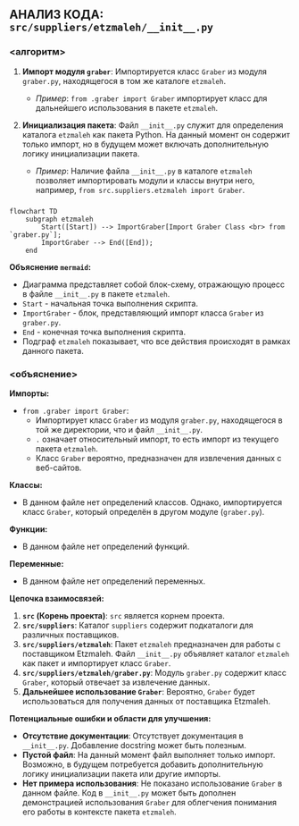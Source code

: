## АНАЛИЗ КОДА: `src/suppliers/etzmaleh/__init__.py`

### <алгоритм>

1.  **Импорт модуля `graber`**: Импортируется класс `Graber` из модуля `graber.py`, находящегося в том же каталоге `etzmaleh`.
    *   _Пример_: `from .graber import Graber` импортирует класс для дальнейшего использования в пакете `etzmaleh`.

2.  **Инициализация пакета**: Файл `__init__.py` служит для определения каталога `etzmaleh` как пакета Python. На данный момент он содержит только импорт, но в будущем может включать дополнительную логику инициализации пакета.
    *   _Пример_: Наличие файла `__init__.py` в каталоге `etzmaleh` позволяет импортировать модули и классы внутри него, например, `from src.suppliers.etzmaleh import Graber`.

### <mermaid>

```mermaid
flowchart TD
    subgraph etzmaleh
        Start([Start]) --> ImportGraber[Import Graber Class <br> from `graber.py`];
        ImportGraber --> End([End]);
    end
```

**Объяснение `mermaid`:**
-  Диаграмма представляет собой блок-схему, отражающую процесс в файле `__init__.py` в пакете `etzmaleh`.
-  `Start` - начальная точка выполнения скрипта.
-  `ImportGraber` -  блок, представляющий импорт класса `Graber` из `graber.py`.
-  `End` - конечная точка выполнения скрипта.
- Подграф `etzmaleh` показывает, что все действия происходят в рамках данного пакета.

### <объяснение>

**Импорты:**

-   `from .graber import Graber`:
    -   Импортирует класс `Graber` из модуля `graber.py`, находящегося в той же директории, что и файл `__init__.py`.
    -   `.` означает относительный импорт, то есть импорт из текущего пакета `etzmaleh`.
    -   Класс `Graber` вероятно, предназначен для извлечения данных с веб-сайтов.

**Классы:**
-   В данном файле нет определений классов. Однако, импортируется класс `Graber`, который определён в другом модуле (`graber.py`).

**Функции:**
-   В данном файле нет определений функций.

**Переменные:**
-   В данном файле нет определений переменных.

**Цепочка взаимосвязей:**

1.  **`src` (Корень проекта)**: `src` является корнем проекта.
2.  **`src/suppliers`**: Каталог `suppliers` содержит подкаталоги для различных поставщиков.
3.  **`src/suppliers/etzmaleh`**: Пакет `etzmaleh` предназначен для работы с поставщиком Etzmaleh. Файл `__init__.py` объявляет каталог `etzmaleh` как пакет и импортирует класс `Graber`.
4.  **`src/suppliers/etzmaleh/graber.py`**: Модуль `graber.py` содержит класс `Graber`, который отвечает за извлечение данных.
5.  **Дальнейшее использование `Graber`**: Вероятно, `Graber` будет использоваться для получения данных от поставщика Etzmaleh.

**Потенциальные ошибки и области для улучшения:**

-   **Отсутствие документации**: Отсутствует документация в `__init__.py`. Добавление docstring может быть полезным.
-   **Пустой файл**:  На данный момент файл выполняет только импорт. Возможно, в будущем потребуется добавить дополнительную логику инициализации пакета или другие импорты.
-   **Нет примера использования**: Не показано использование `Graber` в данном файле. Код в `__init__.py` может быть дополнен демонстрацией использования `Graber` для облегчения понимания его работы в контексте пакета `etzmaleh`.